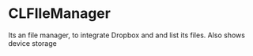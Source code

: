 # CLFIleManager
Its an file manager, to integrate Dropbox and and list its files.
Also shows device storage
